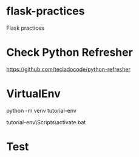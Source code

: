 # flask-practices
Flask practices 

# Check Python Refresher 

https://github.com/tecladocode/python-refresher

# VirtualEnv

python -m venv tutorial-env

tutorial-env\Scripts\activate.bat

# Test